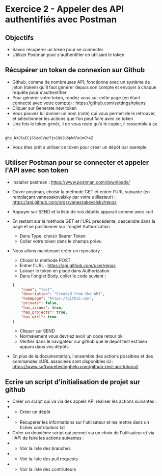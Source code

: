 # Exercice 2 - Appeler des API authentifiés avec Postman

## Objectifs 
* Savoir récupérer un token pour se connecter
* Utiliser Postman pour s'authentifier en utilisant le token

## Récupérer un token de connexion sur Github
* Github, comme de nombreuses API, fonctionne avec un système de jeton (token) qu'il faut générer depuis son compte et envoyer à chaque requête pour s'authentifier
* Pour générer votre token, rendez vous sur cette page (en étant connecté avec votre compte) : https://github.com/settings/tokens
* Cliquer sur Generate new token
* Vous pouvez lui donner un nom (note) qui vous permet de le retrouver, et sélectionner les actions que l'on peut faire avec ce token
* Une fois le token génér, il ne vous reste qu'à le copier, il ressemble à ça : 
```
ghp_NXG5sECj8SzcOVpz7jo2QV2U6pk6Re1nCh4Z
```
* Vous êtes prêt à utiliser ce token pour créer un dépôt par exemple

## Utiliser Postman pour se connecter et appeler l'API avec son token

* Installer postman : https://www.postman.com/downloads/ 
* Ouvrir postman, choisir la méthode GET et entrer l'URL suivante (en remplaçant vannesakovalsky par votre utilisateur) :  https://api.github.com/orgs/vanessakovalsky/repos  
* Appuyer sur SEND et la liste de vos dépôts apparait comme avec curl
* En restant sur la méthode GET et l'URL précédente, descendre dans la page et se positionner sur l'onglet Authorization
    * Dans Type, choisir Bearer Token
    * Coller votre token dans le champs prévu
* Nous allons maintenant créer un repository :
    * Choisir la méthode POST
    * Entrer l'URL : https://api.github.com/user/repos  
    * Laisser le token en place dans Authorization
    * Dans l'onglet Body, coller le code suviant : 
    ``` json
    {
        "name": "test",
        "description": "Created from the API",
        "homepage": "https://github.com",
        "private": false,
        "has_issues": true,
        "has_projects": true,
        "has_wiki": true
    }
    ```
    * Cliquer sur SEND
    * Normalement vous devriez avoir un code retour ok
    * Vérifier dans le navigateur sur github que le depôt test est bien apparu dans vos dépôts

* En plus de la documentation, l'ensemble des actions possibles et des commandes cURL associées sont disponibles ici : https://www.softwaretestinghelp.com/github-rest-api-tutorial/ 

## Ecrire un script d'initialisation de projet sur github
* Créer un script qui va via des appels API réaliser les actions suivantes :
*  * Créer un dépôt
*  * Récupérer les informations sur l'utilisateur et les mettre dans un fichier contributors.txt
* Créer un deuxième script qui permet via un choix de l'utilisateur et via l'API de faire les actions suivantes :
*  * Voir la liste des branches
*  * Voir la liste des pull requests
*  * Voir la liste des contriuteurs
